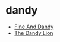 # dandy

 * [Fine And Dandy](index/f/fine-and-dandy-200954.json)
 * [The Dandy Lion](index/t/the-dandy-lion-394702.json)
